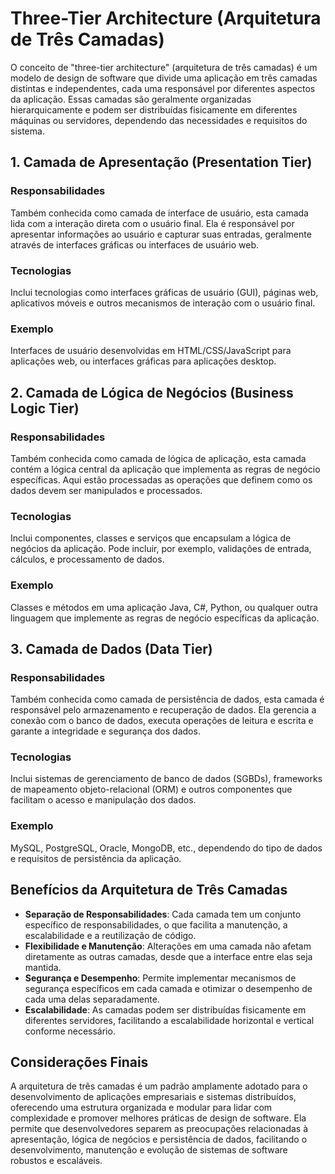 # Three-Tier Architecture (Arquitetura de Três Camadas)

O conceito de "three-tier architecture" (arquitetura de três camadas) é um modelo de design de software que divide uma aplicação em três camadas distintas e independentes, cada uma responsável por diferentes aspectos da aplicação. Essas camadas são geralmente organizadas hierarquicamente e podem ser distribuídas fisicamente em diferentes máquinas ou servidores, dependendo das necessidades e requisitos do sistema.

## 1. Camada de Apresentação (Presentation Tier)

### Responsabilidades

Também conhecida como camada de interface de usuário, esta camada lida com a interação direta com o usuário final. Ela é responsável por apresentar informações ao usuário e capturar suas entradas, geralmente através de interfaces gráficas ou interfaces de usuário web.

### Tecnologias

Inclui tecnologias como interfaces gráficas de usuário (GUI), páginas web, aplicativos móveis e outros mecanismos de interação com o usuário final.

### Exemplo

Interfaces de usuário desenvolvidas em HTML/CSS/JavaScript para aplicações web, ou interfaces gráficas para aplicações desktop.

## 2. Camada de Lógica de Negócios (Business Logic Tier)

### Responsabilidades

Também conhecida como camada de lógica de aplicação, esta camada contém a lógica central da aplicação que implementa as regras de negócio específicas. Aqui estão processadas as operações que definem como os dados devem ser manipulados e processados.

### Tecnologias

Inclui componentes, classes e serviços que encapsulam a lógica de negócios da aplicação. Pode incluir, por exemplo, validações de entrada, cálculos, e processamento de dados.

### Exemplo

Classes e métodos em uma aplicação Java, C#, Python, ou qualquer outra linguagem que implemente as regras de negócio específicas da aplicação.

## 3. Camada de Dados (Data Tier)

### Responsabilidades

Também conhecida como camada de persistência de dados, esta camada é responsável pelo armazenamento e recuperação de dados. Ela gerencia a conexão com o banco de dados, executa operações de leitura e escrita e garante a integridade e segurança dos dados.

### Tecnologias

Inclui sistemas de gerenciamento de banco de dados (SGBDs), frameworks de mapeamento objeto-relacional (ORM) e outros componentes que facilitam o acesso e manipulação dos dados.

### Exemplo

MySQL, PostgreSQL, Oracle, MongoDB, etc., dependendo do tipo de dados e requisitos de persistência da aplicação.

## Benefícios da Arquitetura de Três Camadas

- **Separação de Responsabilidades**: Cada camada tem um conjunto específico de responsabilidades, o que facilita a manutenção, a escalabilidade e a reutilização de código.
- **Flexibilidade e Manutenção**: Alterações em uma camada não afetam diretamente as outras camadas, desde que a interface entre elas seja mantida.
- **Segurança e Desempenho**: Permite implementar mecanismos de segurança específicos em cada camada e otimizar o desempenho de cada uma delas separadamente.
- **Escalabilidade**: As camadas podem ser distribuídas fisicamente em diferentes servidores, facilitando a escalabilidade horizontal e vertical conforme necessário.

## Considerações Finais

A arquitetura de três camadas é um padrão amplamente adotado para o desenvolvimento de aplicações empresariais e sistemas distribuídos, oferecendo uma estrutura organizada e modular para lidar com complexidade e promover melhores práticas de design de software. Ela permite que desenvolvedores separem as preocupações relacionadas à apresentação, lógica de negócios e persistência de dados, facilitando o desenvolvimento, manutenção e evolução de sistemas de software robustos e escaláveis.

